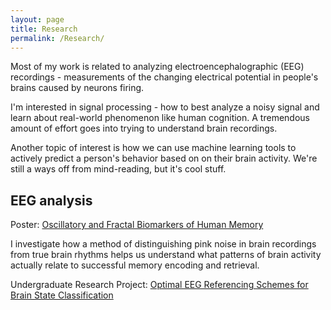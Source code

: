 ```yaml
---
layout: page
title: Research
permalink: /Research/
---
```

Most of my work is related to analyzing electroencephalographic (EEG) recordings - measurements of the changing electrical potential in people's brains caused by neurons firing.

I'm interested in signal processing - how to best analyze a noisy signal and learn about real-world phenomenon like human cognition. A tremendous amount of effort goes into trying to understand brain recordings.

Another topic of interest is how we can use machine learning tools to actively predict a person's behavior based on on their brain activity. We're still a ways off from mind-reading, but it's cool stuff. 

## EEG analysis

Poster: [Oscillatory and Fractal Biomarkers of Human Memory](http://memory.psych.upenn.edu/files/pubs/RudoEtal21.poster.pdf)

I investigate how a method of distinguishing pink noise in brain recordings from true brain rhythms helps us understand what patterns of brain activity actually relate to successful memory encoding and retrieval.

Undergraduate Research Project: [Optimal EEG Referencing Schemes for Brain State Classification](./files/Referencing_Report.pdf)
